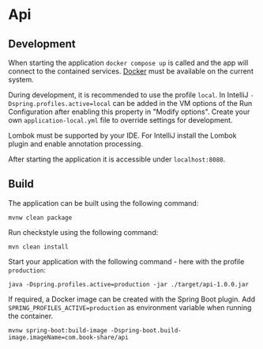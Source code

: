 # Api

## Development

When starting the application `docker compose up` is called and the app will connect to the contained services.
[Docker](https://www.docker.com/get-started/) must be available on the current system.

During development, it is recommended to use the profile `local`. In IntelliJ `-Dspring.profiles.active=local` can be
added in the VM options of the Run Configuration after enabling this property in "Modify options". Create your own
`application-local.yml` file to override settings for development.

Lombok must be supported by your IDE. For IntelliJ install the Lombok plugin and enable annotation processing.

After starting the application it is accessible under `localhost:8080`.

## Build

The application can be built using the following command:

```
mvnw clean package
```

Run checkstyle using the following command:

```
mvn clean install
```

Start your application with the following command - here with the profile `production`:

```
java -Dspring.profiles.active=production -jar ./target/api-1.0.0.jar
```

If required, a Docker image can be created with the Spring Boot plugin. Add `SPRING_PROFILES_ACTIVE=production` as
environment variable when running the container.

```
mvnw spring-boot:build-image -Dspring-boot.build-image.imageName=com.book-share/api
```
